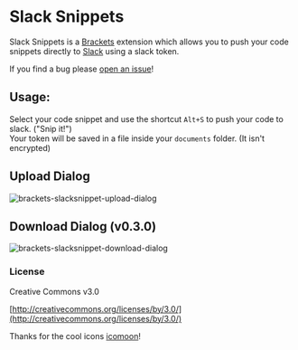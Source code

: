 # Slack Snippets

Slack Snippets is a [Brackets](https://github.com/adobe/brackets) extension which allows you to push your code snippets directly to [Slack](https://slack.com) using a slack token.


If you find a bug please [open an issue](https://github.com/Wikunia/brackets-slacksnippet/issues)!


## Usage:
Select your code snippet and use the shortcut `Alt+S` to push your code to slack. ("Snip it!")    
Your token will be saved in a file inside your `documents` folder. (It isn't encrypted)

## Upload Dialog
![brackets-slacksnippet-upload-dialog](https://cloud.githubusercontent.com/assets/4931746/5667317/14f36594-9767-11e4-86bf-7c03a894cfc5.png)

## Download Dialog (v0.3.0)
![brackets-slacksnippet-download-dialog](https://cloud.githubusercontent.com/assets/4931746/5667316/14f24dd0-9767-11e4-9ab3-2e1515c889ac.png)


### License
Creative Commons v3.0

[http://creativecommons.org/licenses/by/3.0/](http://creativecommons.org/licenses/by/3.0/)

Thanks for the cool icons [icomoon](https://icomoon.io)!
